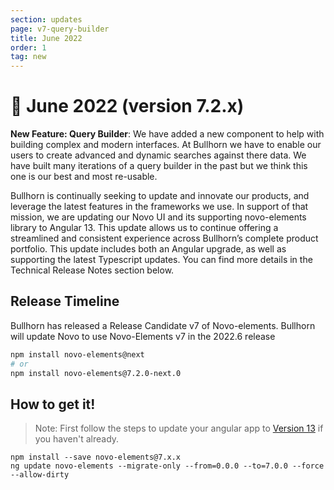 ```yaml
---
section: updates
page: v7-query-builder
title: June 2022
order: 1
tag: new
---
```


📢  June 2022 (version 7.2.x)
===========================

**New Feature: Query Builder**: We have added a new component to help with building complex and modern interfaces.  At Bullhorn we have to enable our users to create advanced and dynamic searches against there data.  We have built many iterations of a query builder in the past but we think this one is our best and most re-usable.

Bullhorn is continually seeking to update and innovate our products, and leverage the latest features in the frameworks we use. In support of that mission, we are updating our Novo UI and its supporting novo-elements library to Angular 13.  This update  allows us to continue offering a streamlined and consistent experience across Bullhorn’s complete product portfolio.  This update includes both an Angular upgrade, as well as supporting the latest Typescript updates.  You can find more details in the Technical Release Notes section below.

## Release Timeline

Bullhorn has released a Release Candidate v7 of Novo-elements. Bullhorn will update Novo to use Novo-Elements v7 in the 2022.6 release

```sh
npm install novo-elements@next
# or
npm install novo-elements@7.2.0-next.0
```

## How to get it!


> Note: First follow the steps to update your angular app to [Version 13](https://update.angular.io/?v=10.0-13.0) if you haven't already.

```
npm install --save novo-elements@7.x.x
ng update novo-elements --migrate-only --from=0.0.0 --to=7.0.0 --force --allow-dirty  
```

